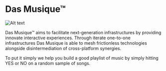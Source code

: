 Das Musique™
===========

![Alt text](http://i57.tinypic.com/2ufdi89.png "Optional title")



Das Musique™ aims to facilitate next-generation infrastructures by providing innovate interactive experiences. Through iterate one-to-one infrastructures Das Musique is able to mesh frictionless technologies alongside disintermediation of cross-platform synergies.

To put it simply we help you build a good playlist of music by simply hitting YES or NO on a random sample of songs.

